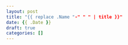 ```yaml
---
layout: post
title: "{{ replace .Name "-" " " | title }}"
date: {{ .Date }}
draft: true
categories: []
---
```


